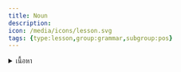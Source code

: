 ```yaml
---
title: Noun
description: 
icon: /media/icons/lesson.svg
tags: {type:lesson,group:grammar,subgroup:pos}
---
```


<details>
<summary>เนื้อหา</summary>

<details>

<summary>แบบฝึกหัด</summary>

<details>